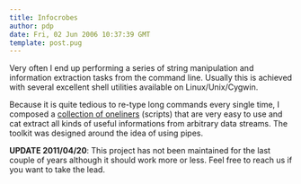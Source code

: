 ```yaml
---
title: Infocrobes
author: pdp
date: Fri, 02 Jun 2006 10:37:39 GMT
template: post.pug
---
```


Very often I end up performing a series of string manipulation and information extraction tasks from the command line. Usually this is achieved with several excellent shell utilities available on Linux/Unix/Cygwin.

Because it is quite tedious to re-type long commands every single time, I composed a [collection of oneliners](http://code.google.com/p/infocrobes/) (scripts) that are very easy to use and cat extract all kinds of useful informations from arbitrary data streams. The toolkit was designed around the idea of using pipes.

**UPDATE 2011/04/20**: This project has not been maintained for the last couple of years although it should work more or less. Feel free to reach us if you want to take the lead.

